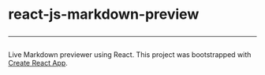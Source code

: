 # react-js-markdown-preview<hr/>
Live Markdown previewer using React.
This project was bootstrapped with [Create React App](https://github.com/facebook/create-react-app).

